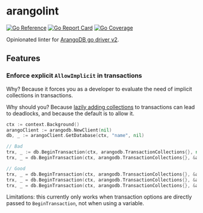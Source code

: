 # arangolint
[![Go Reference](https://pkg.go.dev/badge/github.com/Crocmagnon/arangolint.svg)](https://pkg.go.dev/github.com/Crocmagnon/arangolint)
[![Go Report Card](https://goreportcard.com/badge/github.com/Crocmagnon/arangolint)](https://goreportcard.com/report/github.com/Crocmagnon/arangolint)
[![Go Coverage](https://github.com/Crocmagnon/arangolint/wiki/coverage.svg)](https://github.com/Crocmagnon/arangolint/wiki/Coverage)

Opinionated linter for [ArangoDB go driver v2](https://github.com/arangodb/go-driver).

## Features

### Enforce explicit `AllowImplicit` in transactions
Why? Because it forces you as a developer to evaluate the need of implicit collections in transactions.

Why should you? Because [lazily adding collections](https://docs.arangodb.com/3.11/develop/transactions/locking-and-isolation/#lazily-adding-collections) to transactions can lead to deadlocks, and because the default is to allow it.

```go
ctx := context.Background()
arangoClient := arangodb.NewClient(nil)
db, _ := arangoClient.GetDatabase(ctx, "name", nil)

// Bad
trx, _ := db.BeginTransaction(ctx, arangodb.TransactionCollections{}, nil) // want "missing AllowImplicit option"
trx, _ = db.BeginTransaction(ctx, arangodb.TransactionCollections{}, &arangodb.BeginTransactionOptions{LockTimeout: 0}) // want "missing AllowImplicit option"

// Good
trx, _ = db.BeginTransaction(ctx, arangodb.TransactionCollections{}, &arangodb.BeginTransactionOptions{AllowImplicit: true})
trx, _ = db.BeginTransaction(ctx, arangodb.TransactionCollections{}, &arangodb.BeginTransactionOptions{AllowImplicit: false})
trx, _ = db.BeginTransaction(ctx, arangodb.TransactionCollections{}, &arangodb.BeginTransactionOptions{AllowImplicit: true, LockTimeout: 0})
```

Limitations: this currently only works when transaction options are directly passed to `BeginTransaction`, not when using a variable.
